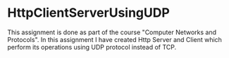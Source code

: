 # HttpClientServerUsingUDP
This assignment is done as part of the course "Computer Networks and Protocols". In this assignment I have created Http Server and Client which perform its operations using UDP protocol instead of TCP. 
